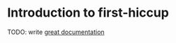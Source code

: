 # Introduction to first-hiccup

TODO: write [great documentation](http://jacobian.org/writing/great-documentation/what-to-write/)
